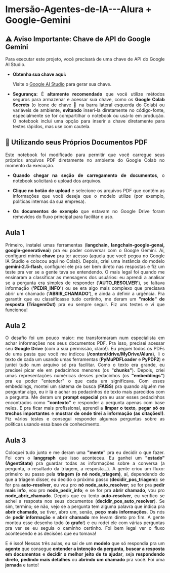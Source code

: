# Imersão-Agentes-de-IA---Alura + Google-Gemini

## ⚠️ Aviso Importante: Chave de API do Google Gemini

<p align="justify">Para executar este projeto, você precisará de uma chave de API do Google AI Studio.</p>

*   <strong>Obtenha sua chave aqui:</strong> <p align="justify">Visite o [Google AI Studio](https://aistudio.google.com/app/apikey) para gerar sua chave.</p>

*   <p align="justify"><strong>Segurança:</strong> É <strong>altamente recomendado</strong> que você utilize métodos seguros para armazenar e acessar sua chave, como os <strong>Google Colab Secrets</strong> (o ícone de chave 🔑 na barra lateral esquerda do Colab) ou variáveis de ambiente, <strong>evitando</strong> inseri-la diretamente no código-fonte, especialmente se for compartilhar o notebook ou usá-lo em produção. O notebook inclui uma opção para inserir a chave diretamente para testes rápidos, mas use com cautela.</p>

## 📄 Utilizando seus Próprios Documentos PDF

<p align="justify">Este notebook foi modificado para permitir que você carregue seus próprios arquivos PDF diretamente no ambiente do Google Colab no momento da execução.</p>

*   <p align="justify"><strong>Quando chegar na seção de carregamento de documentos</strong>, o notebook solicitará o upload dos arquivos.</p>
*   <p align="justify"><strong>Clique no botão de upload</strong> e selecione os arquivos PDF que contêm as informações que você deseja que o modelo utilize (por exemplo, políticas internas da sua empresa).</p>
*   <p align="justify"><strong>Os documentos de exemplo</strong> que estavam no Google Drive foram removidos do fluxo principal para facilitar o uso.</p>


## Aula 1

<p align="justify">
Primeiro, instalei umas ferramentas (<strong>langchain, langchain-google-genai, google-generativeai</strong>) pra eu poder conversar com o Google Gemini. Aí, configurei minha <strong>chave</strong> pra ter acesso (aquela que você pegou no Google IA Studio e colocou aqui no Colab). Depois, criei uma instância do modelo <strong>gemini-2.5-flash</strong>, configurei ele pra ser bem direto nas respostas e fiz um teste pra ver se a gente tava se entendendo. O mais legal foi quando me ensinaram a classificar as mensagens dos usuários: eu aprendi a analisar se a pergunta era simples de responder (<strong>'AUTO_RESOLVER'</strong>), se faltava informação (<strong>'PEDIR_INFO'</strong>) ou se era algo mais complexo que precisava abrir um chamado (<strong>'ABRIR_CHAMADO'</strong>), e ainda a definir a urgência. Pra garantir que eu classificasse tudo certinho, me deram um <strong>"molde" de resposta (TriagemOut)</strong> pra eu sempre seguir. Fiz uns testes e vi que funcionou!
</p>

## Aula 2

<p align="justify">
O desafio foi um pouco maior: me transformaram num especialista em achar informações nos seus documentos PDF. Pra isso, precisei acessar seu <strong>Google Drive</strong> (com a sua permissão, claro!). Eu peguei todos os PDFs de uma pasta que você me indicou (<strong>/content/drive/MyDrive/Alura</strong>), li o texto de cada um usando umas ferramentas (<strong>PyMuPDFLoader</strong> e <strong>PyPDF2</strong>) e juntei tudo num arquivo só pra facilitar. Como o texto era grande, eu precisei picar ele em pedacinhos menores (os <strong>"chunks"</strong>). Depois, criei umas representações numéricas desses pedacinhos (os <strong>"embeddings"</strong>) pra eu poder "entender" o que cada um significava. Com esses embeddings, montei um sistema de busca (<strong>FAISS</strong>) pra quando alguém me perguntar algo, eu ir lá e achar os pedacinhos de texto mais parecidos com a pergunta. Me deram um <strong>prompt especial</strong> pra eu usar esses pedacinhos encontrados como <strong>"contexto"</strong> e responder a pergunta apenas com base neles. E pra ficar mais profissional, aprendi a <strong>limpar o texto</strong>, <strong>pegar só os trechos importantes</strong> e <strong>mostrar de onde tirei a informação (as citações!)</strong>. Fiz vários testes e consegui responder algumas perguntas sobre as políticas usando essa base de conhecimento.
</p>


## Aula 3

<p align="justify">
Coloquei tudo junto e me deram uma <strong>"mente"</strong> pra eu decidir o que fazer. Foi com o <strong>langgraph</strong> que isso aconteceu. Eu ganhei um <strong>"estado" (AgentState)</strong> pra guardar todas as informações sobre a conversa (a pergunta, o resultado da triagem, a resposta...). A gente criou um fluxo: primeiro eu passo pela <strong>triagem (o nó node_triagem)</strong>, aí, dependendo do que a triagem disser, eu decido o próximo passo (<strong>decidir_pos_triagem</strong>): se for pra <strong>auto-resolver</strong>, eu vou pro <strong>nó node_auto_resolver</strong>; se for pra <strong>pedir mais info</strong>, vou pro <strong>node_pedir_info</strong>; e se for pra <strong>abrir chamado</strong>, vou pro <strong>node_abrir_chamado</strong>. Depois que eu tento <strong>auto-resolver</strong>, eu verifico se achei a resposta nos seus documentos (<strong>decidir_pos_auto_resolver</strong>). Se sim, termino; se não, vejo se a pergunta tem alguma palavra que indica pra <strong>abrir chamado</strong>, se tiver, abro um, senão, <strong>peço mais informações</strong>. Os nós de <strong>pedir informação</strong> e <strong>abrir chamado</strong> me levam direto pro fim. A gente montou esse desenho todo (<strong>o grafo</strong>!) e eu rodei ele com várias perguntas pra ver se eu seguia o caminho certinho. Foi bem legal ver o fluxo acontecendo e as decisões que eu tomava!
</p>

<p align="justify">
E é isso! Nessas três aulas, eu saí de um <strong>modelo</strong> que só respondia pra um <strong>agente</strong> que consegue <strong>entender a intenção da pergunta</strong>, <strong>buscar a resposta em documentos</strong> e <strong>decidir o melhor jeito de te ajudar</strong>, seja <strong>respondendo direto</strong>, <strong>pedindo mais detalhes</strong> ou <strong>abrindo um chamado</strong> pra você. Foi uma <strong>jornada</strong> e tanto!
</p>

